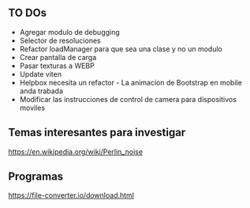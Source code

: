 ## TO DOs
- Agregar modulo de debugging
- Selector de resoluciones
- Refactor loadManager para que sea una clase y no un modulo
- Crear pantalla de carga
- Pasar texturas a WEBP
- Update viten
- Helpbox necesita un refactor - La animacion de Bootstrap en mobile anda trabada
- Modificar las instrucciones de control de camera para dispositivos moviles
## Temas interesantes para investigar
https://en.wikipedia.org/wiki/Perlin_noise

## Programas
https://file-converter.io/download.html
